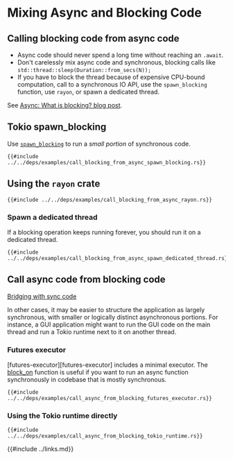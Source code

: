 # Mixing Async and Blocking Code

## Calling blocking code from async code

- Async code should never spend a long time without reaching an `.await`.
- Don't carelessly mix async code and synchronous, blocking calls like `std::thread::sleep(Duration::from_secs(N));`
- If you have to block the thread because of expensive CPU-bound computation, call to a synchronous IO API, use the `spawn_blocking` function, use `rayon`, or spawn a dedicated thread.

See [Async: What is blocking? blog post]( https://ryhl.io/blog/async-what-is-blocking/ ).

## Tokio spawn_blocking

Use [`spawn_blocking`]( https://docs.rs/tokio/latest/tokio/task/fn.spawn_blocking.html ) to run a _small portion_ of synchronous code.

```rust,editable,ignore,mdbook-runnable
{{#include ../../deps/examples/call_blocking_from_async_spawn_blocking.rs}}
```

## Using the `rayon` crate

```rust,editable,ignore,mdbook-runnable
{{#include ../../deps/examples/call_blocking_from_async_rayon.rs}}
```

### Spawn a dedicated thread

If a blocking operation keeps running forever, you should run it on a dedicated thread.

```rust,editable,ignore,mdbook-runnable
{{#include ../../deps/examples/call_blocking_from_async_spawn_dedicated_thread.rs}}
```

## Call async code from blocking code

[Bridging with sync code]( https://tokio.rs/tokio/topics/bridging )

In other cases, it may be easier to structure the application as largely synchronous, with smaller or logically distinct asynchronous portions. For instance, a GUI application might want to run the GUI code on the main thread and run a Tokio runtime next to it on another thread.

### Futures executor

[futures-executor][futures-executor] includes a minimal executor. The [block_on](https://docs.rs/futures-executor/latest/futures_executor/fn.block_on.html) function is useful if you want to run an async function synchronously in codebase that is mostly synchronous.

```rust,editable,ignore,mdbook-runnable
{{#include ../../deps/examples/call_async_from_blocking_futures_executor.rs}}
```

### Using the Tokio runtime directly

```rust,editable,ignore,mdbook-runnable
{{#include ../../deps/examples/call_async_from_blocking_tokio_runtime.rs}}
```

{{#include ../links.md}}
